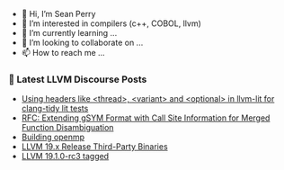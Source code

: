 - 👋 Hi, I’m Sean Perry
- 👀 I’m interested in compilers (c++, COBOL, llvm)
- 🌱 I’m currently learning ...
- 💞️ I’m looking to collaborate on ...
- 📫 How to reach me ...

<!---
s66perry/s66perry is a ✨ special ✨ repository because its `README.md` (this file) appears on your GitHub profile.
You can click the Preview link to take a look at your changes.
--->
### 📕 Latest LLVM Discourse Posts

<!-- DISCOURSE-LLVM:START -->
- [Using headers like &lt;thread&gt;, &lt;variant&gt; and &lt;optional&gt; in llvm-lit for clang-tidy lit tests](https://discourse.llvm.org/t/using-headers-like-thread-variant-and-optional-in-llvm-lit-for-clang-tidy-lit-tests/80872#post_3)
- [RFC: Extending gSYM Format with Call Site Information for Merged Function Disambiguation](https://discourse.llvm.org/t/rfc-extending-gsym-format-with-call-site-information-for-merged-function-disambiguation/80682#post_5)
- [Building openmp](https://discourse.llvm.org/t/building-openmp/80873#post_2)
- [LLVM 19.x Release Third-Party Binaries](https://discourse.llvm.org/t/llvm-19-x-release-third-party-binaries/80374#post_11)
- [LLVM 19.1.0-rc3 tagged](https://discourse.llvm.org/t/llvm-19-1-0-rc3-tagged/80803#post_6)
<!-- DISCOURSE-LLVM:END -->
